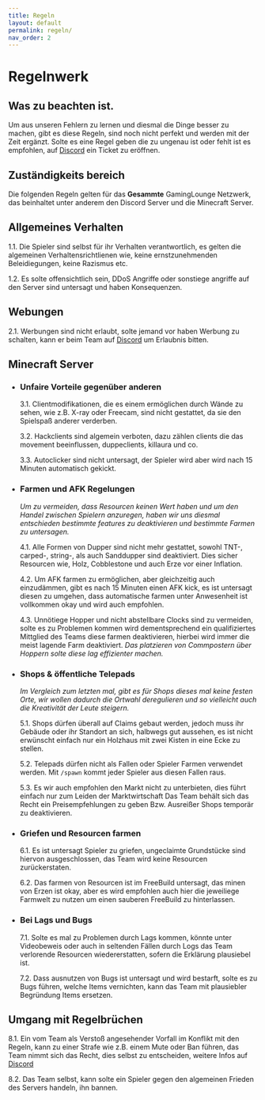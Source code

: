 ```yaml
---
title: Regeln
layout: default
permalink: regeln/
nav_order: 2
---
```


# Regelnwerk

## Was zu beachten ist.

Um aus unseren Fehlern zu lernen und diesmal die Dinge besser zu machen,
gibt es diese Regeln, sind noch nicht perfekt und werden mit der Zeit ergänzt.
Solte es eine Regel geben die zu ungenau ist oder fehlt ist es empfohlen,
auf [Discord](https://discord.gaminglounge.me) ein Ticket zu eröffnen.

## Zuständigkeits bereich

Die folgenden Regeln gelten für das **Gesammte** GamingLounge Netzwerk, das beinhaltet unter anderem den Discord Server und die Minecraft Server. 

## Allgemeines Verhalten

  1.1.  Die Spieler sind selbst für ihr Verhalten verantwortlich, es gelten die algemeinen
        Verhaltensrichtlienen wie, keine ernstzunehmenden Beleidiegungen, keine Razismus etc.

  1.2.  Es solte offensichtlich sein, DDoS Angriffe oder sonstiege angriffe auf den Server
        sind untersagt und haben Konsequenzen.
        
## Webungen

  2.1.  Werbungen sind nicht erlaubt, solte jemand vor haben Werbung zu schalten,
        kann er beim Team auf [Discord](https://discord.gaminglounge.me) um Erlaubnis bitten.

## Minecraft Server

- ### Unfaire Vorteile gegenüber anderen

  3.1.  Clientmodifikationen, die es einem ermöglichen durch Wände zu sehen, wie z.B. X-ray oder Freecam,
        sind nicht gestattet, da sie den Spielspaß anderer verderben.

  3.2.  Hackclients sind algemein verboten, dazu zählen clients die das movement beeinflussen, duppeclients,
        killaura und co.

  3.3.  Autoclicker sind nicht untersagt, der Spieler wird aber wird nach 15 Minuten automatisch gekickt.

- ### Farmen und AFK Regelungen


  *Um zu vermeiden, dass Resourcen keinen Wert haben und um den Handel zwischen Spielern anzuregen,
  haben wir uns diesmal entschieden bestimmte features zu deaktivieren und bestimmte Farmen zu untersagen.*
  

  4.1.  Alle Formen von Dupper sind nicht mehr gestattet, sowohl TNT-, carped-, string-, als auch Sanddupper sind deaktiviert.
        Dies sicher Resourcen wie, Holz, Cobblestone und auch Erze vor einer Inflation.

  4.2.  Um AFK farmen zu ermöglichen, aber gleichzeitig auch einzudämmen, gibt es nach 15 Minuten einen AFK kick, es ist untersagt
        diesen zu umgehen, dass automatische farmen unter Anwesenheit ist vollkommen okay und wird auch empfohlen.
  
  4.3.  Unnötiege Hopper und nicht abstellbare Clocks sind zu vermeiden, solte es zu Problemen kommen wird dementsprechend ein
        qualifiziertes Mittglied des Teams diese farmen deaktivieren, hierbei wird immer die meist lagende Farm deaktiviert.
        *Das platzieren von Commpostern über Hoppern solte diese lag effizienter machen.*

- ### Shops & öffentliche Telepads

  *Im Vergleich zum letzten mal, gibt es für Shops dieses mal keine festen Orte, wir wollen dadurch die Ortwahl deregulieren
  und so vielleicht auch die Kreativität der Leute steigern.*

  5.1.  Shops dürfen überall auf Claims gebaut werden, jedoch muss ihr Gebäude oder ihr Standort an sich,
        halbwegs gut aussehen, es ist nicht erwünscht einfach nur ein Holzhaus mit zwei Kisten in eine Ecke zu stellen.

  5.2.  Telepads dürfen nicht als Fallen oder Spieler Farmen verwendet werden.
        Mit ``/spawn`` kommt jeder Spieler aus diesen Fallen raus.

  5.3.  Es wir auch empfohlen den Markt nicht zu unterbieten, dies führt einfach nur zum Leiden der Marktwirtschaft
        Das Team behält sich das Recht ein Preisempfehlungen zu geben Bzw. Ausreißer Shops temporär zu deaktivieren.

- ### Griefen und Resourcen farmen

  6.1.  Es ist untersagt Spieler zu griefen, ungeclaimte Grundstücke sind hiervon ausgeschlossen,
        das Team wird keine Resourcen zurückerstaten.

  6.2.  Das farmen von Resourcen ist im FreeBuild untersagt, das minen von Erzen ist okay, aber es wird empfohlen auch hier
        die jeweiliege Farmwelt zu nutzen um einen sauberen FreeBuild zu hinterlassen.

- ### Bei Lags und Bugs

  7.1.  Solte es mal zu Problemen durch Lags kommen, könnte unter Videobeweis oder auch in seltenden Fällen durch Logs
        das Team verlorende Resourcen wiedererstatten, sofern die Erklärung plausiebel ist.

  7.2.  Dass ausnutzen von Bugs ist untersagt und wird bestarft, solte es zu Bugs führen, welche Items vernichten,
        kann das Team mit plausiebler Begründung Items ersetzen.

## Umgang mit Regelbrüchen

  8.1.  Ein vom Team als Verstoß angesehender Vorfall im Konflikt mit den Regeln, kann zu einer
        Strafe wie z.B. einem Mute oder Ban führen, das Team nimmt sich das Recht, dies selbst
        zu entscheiden, weitere Infos auf [Discord](https://discord.gaminglounge.me)

  8.2.  Das Team selbst, kann solte ein Spieler gegen den algemeinen Frieden des Servers handeln, ihn bannen.
